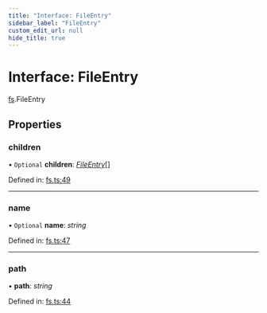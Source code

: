 ```yaml
---
title: "Interface: FileEntry"
sidebar_label: "FileEntry"
custom_edit_url: null
hide_title: true
---
```


# Interface: FileEntry

[fs](../modules/fs.md).FileEntry

## Properties

### children

• `Optional` **children**: [*FileEntry*](fs.fileentry.md)[]

Defined in: [fs.ts:49](https://github.com/tauri-apps/tauri/blob/29a1c33a/api/src/fs.ts#L49)

___

### name

• `Optional` **name**: *string*

Defined in: [fs.ts:47](https://github.com/tauri-apps/tauri/blob/29a1c33a/api/src/fs.ts#L47)

___

### path

• **path**: *string*

Defined in: [fs.ts:44](https://github.com/tauri-apps/tauri/blob/29a1c33a/api/src/fs.ts#L44)
